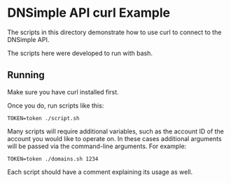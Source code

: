 # DNSimple API curl Example

The scripts in this directory demonstrate how to use curl to connect to the DNSimple API.

The scripts here were developed to run with bash.

## Running

Make sure you have curl installed first.

Once you do, run scripts like this:

`TOKEN=token ./script.sh`

Many scripts will require additional variables, such as the account ID of the account you would like to operate on. In these cases additional arguments will be passed via the command-line arguments. For example:

`TOKEN=token ./domains.sh 1234`

Each script should have a comment explaining its usage as well.
